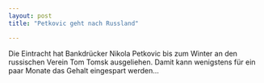 ```yaml
---
layout: post
title: "Petkovic geht nach Russland"

---
```


Die Eintracht hat Bankdrücker Nikola Petkovic bis zum Winter an den russischen Verein Tom Tomsk ausgeliehen. Damit kann wenigstens für ein paar Monate das Gehalt eingespart werden...


